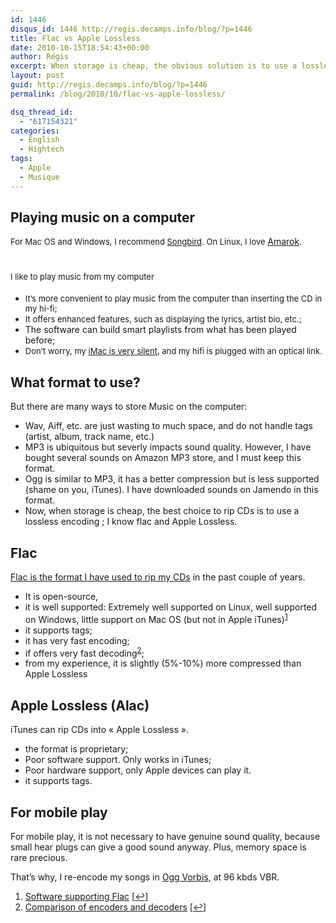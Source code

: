 ```yaml
---
id: 1446
disqus_id: 1446 http://regis.decamps.info/blog/?p=1446
title: Flac vs Apple Lossless
date: 2010-10-15T18:54:43+00:00
author: Régis
excerpt: When storage is cheap, the obvious solution is to use a lossless encoding ; I know flac and Apple Lossless.
layout: post
guid: http://regis.decamps.info/blog/?p=1446
permalink: /blog/2010/10/flac-vs-apple-lossless/

dsq_thread_id:
  - "617154321"
categories:
  - English
  - Hightech
tags:
  - Apple
  - Musique
---
```

## Playing music on a computer

<span style="font-weight: normal;font-size: 13px">For Mac OS and Windows, I recommend <a title="Mozilla media player" href="http://getsongbird.com/">Songbird</a>. On Linux, I love </span>[Amarok](http://amarok.kde.org/ "KDE media player").

# <span style="font-weight: normal;font-size: 13px">I like to play music from my computer</span>

  * <span style="font-weight: normal;font-size: 13px">It’s more convenient to play music from the computer than inserting the CD in my hi-fi;</span>
  * <span style="font-weight: normal;font-size: 13px">It offers enhanced features, such as displaying the lyrics, artist bio, etc.;</span>
  * The software can build smart playlists from what has been played before;
  * <span style="font-weight: normal;font-size: 13px">Don’t worry, my <a title="Typical sound level is 18 dB" href="http://support.apple.com/kb/SP588">iMac is very silent</a>, and my hifi is plugged with an optical link.</span>

## What format to use?

But there are many ways to store Music on the computer:

  * Wav, Aiff, etc. are just wasting to much space, and do not handle tags (artist, album, track name, etc.)
  * MP3 is ubiquitous but severly impacts sound quality. However, I have bought several sounds on Amazon MP3 store, and I must keep this format.
  * Ogg is similar to MP3, it has a better compression but is less supported (shame on you, iTunes). I have downloaded sounds on Jamendo in this format.
  * Now, when storage is cheap, the best choice to rip CDs is to use a lossless encoding ; I know flac and Apple Lossless.

##  Flac

[Flac is the format I have used to rip my CDs](http://flac.sourceforge.net/ "Free Lossless Audio Codec") in the past couple of years.

  * It is open-source,
  * it is well supported: Extremely well supported on Linux, well supported on Windows, little support on Mac OS (but not in Apple iTunes)<sup><a href="#footnote_0_1446" id="identifier_0_1446" class="footnote-link footnote-identifier-link" title="Software supporting Flac">1</a></sup>
  * it supports tags;
  * it has very fast encoding;
  * if offers very fast decoding<sup><a href="#footnote_1_1446" id="identifier_1_1446" class="footnote-link footnote-identifier-link" title="Comparison of encoders and decoders">2</a></sup>;
  * from my experience, it is slightly (5%-10%) more compressed than Apple Lossless

##  Apple Lossless (Alac)

iTunes can rip CDs into « Apple Lossless ».

  * the format is proprietary;
  * Poor software support. Only works in iTunes;
  * Poor hardware support, only Apple devices can play it.
  * it supports tags.

## **For mobile play**

For mobile play, it is not necessary to have genuine sound quality, because small hear plugs can give a good sound anyway. Plus, memory space is rare precious.

That’s why, I re-encode my songs in [Ogg Vorbis](http://www.vorbis.com/ "Ogg Vorbis"), at 96 kbds VBR.

<ol class="footnotes">
  <li id="footnote_0_1446" class="footnote">
    <a href="http://flac.sourceforge.net/download.html#extras">Software supporting Flac</a> [<a href="#identifier_0_1446" class="footnote-link footnote-back-link">&#8617;</a>]
  </li>
  <li id="footnote_1_1446" class="footnote">
    <a href="http://flac.sourceforge.net/comparison.html">Comparison of encoders and decoders</a> [<a href="#identifier_1_1446" class="footnote-link footnote-back-link">&#8617;</a>]
  </li>
</ol>
